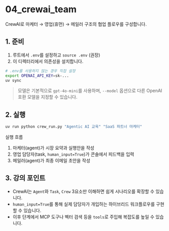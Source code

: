 # 04_crewai_team

CrewAI로 마케터 → 영업(휴먼) → 메일러 구조의 협업 플로우를 구성합니다.

## 1. 준비
1. 루트에서 `.env`를 설정하고 `source .env` (권장)
2. 이 디렉터리에서 의존성을 설치합니다.

```bash
# .env를 사용하지 않는 경우 직접 설정
export OPENAI_API_KEY=sk-...
uv sync
```
> 모델은 기본적으로 `gpt-4o-mini`를 사용하며, `--model` 옵션으로 다른 OpenAI 호환 모델을 지정할 수 있습니다.

## 2. 실행
```bash
uv run python crew_run.py "Agentic AI 교육" "SaaS 파트너 마케터"
```
실행 흐름
1. 마케터(agent)가 시장 요약과 실행안을 작성
2. 영업 담당자(task, `human_input=True`)가 콘솔에서 피드백을 입력
3. 메일러(agent)가 최종 이메일 초안을 작성

## 3. 강의 포인트
- CrewAI는 `Agent`와 `Task`, `Crew` 3요소만 이해하면 쉽게 시나리오를 확장할 수 있습니다.
- `human_input=True`를 통해 실제 담당자가 개입하는 하이브리드 워크플로우를 구현할 수 있습니다.
- 이후 단계에서 MCP 도구나 벡터 검색 등을 `tools`로 주입해 복잡도를 높일 수 있습니다.
